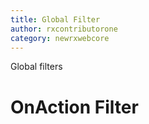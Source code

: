 ```yaml
---
title: Global Filter
author: rxcontributorone
category: newrxwebcore  
---
```


Global filters 

# OnAction Filter 
